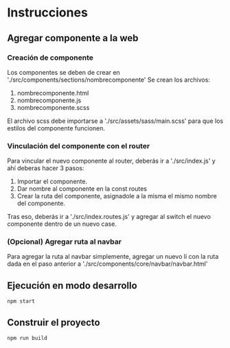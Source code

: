 # Instrucciones

## Agregar componente a la web

### Creación de componente

Los componentes se deben de crear en './src/components/sections/nombrecomponente'
Se crean los archivos:

1. nombrecomponente.html
2. nombrecomponente.js
3. nombrecomponente.scss

El archivo scss debe importarse a './src/assets/sass/main.scss' para que los estilos del componente funcionen.

### Vinculación del componente con el router

Para vincular el nuevo componente al router, deberás ir a './src/index.js' y ahí deberas hacer 3 pasos:

1. Importar el componente.
2. Dar nombre al componente en la const routes
3. Crear la ruta del componente, asignadole a la misma el mismo nombre del componente.

Tras eso, deberás ir a './src/index.routes.js' y agregar al switch el nuevo componente dentro de un nuevo case.

### (Opcional) Agregar ruta al navbar

Para agregar la ruta al navbar simplemente, agregar un nuevo li con la ruta dada en el paso anterior a './src/components/core/navbar/navbar.html'

## Ejecución en modo desarrollo

```shell
npm start
```

## Construir el proyecto

```shell
npm run build
```
